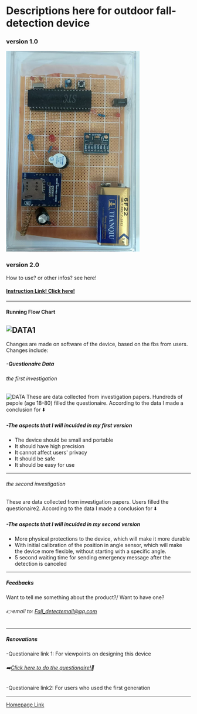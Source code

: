 
# Descriptions here for outdoor fall-detection device

### version 1.0
![DATA](DEV.png)    

### version 2.0

How to use? or other infos? see here!
#### [Instruction Link! Click here!](https://esperaa.github.io/WebextensionforAutome-/)

---

#### Running Flow Chart 
 ![DATA1]()
---



Changes are made on software of the device, based on the fbs from users.
Changes include: 






##### -Questionaire Data
###### the first investigation
![DATA](DATA1.png)
These are data collected from investigation papers. Hundreds of pepole (age 18-80) filled the questionaire. According to the data I made a conclusion for ⬇️

##### -The aspects that I will inculded in my first version
- The device should be small and portable 
- It should have high precision
- It cannot affect users' privacy
- It should be safe
- It should be easy for use
---
###### the second investigation
These are data collected from investigation papers. Users filled the questionaire2. According to the data I made a conclusion for ⬇️


##### -The aspects that I will inculded in my second version
- More physical protections to the device, which will make it more durable
- With initial calibration of the position in angle sensor,
  which will make the device more flexible, without starting
  with a specific angle.
- 5 second waiting time for sending emergency message after the detection is canceled

---
##### Feedbacks
Want to tell me something about the product?/ Want to have one?
###### 👉email to: Fall_detectemail@qq.com
---

##### Renovations


-Questionaire link 1: For viewpoints on designing this device
###### ➡️[Click here to do the questionaire!](https://v.wjx.cn/vm/Q2Frjo2.aspx#)📝

-Questionaire link2: For users who used the first generation

---
[Homepage Link](esperaa.github.io/meaidevice/)



